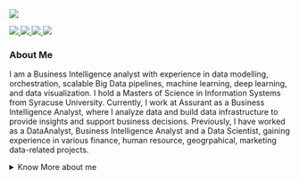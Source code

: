 <div align="left">
  <img src="https://readme-typing-svg.demolab.com?font=Open+Sans&size=25&vCenter=true&color=28F7D9&width=800&lines=Hello,+I'm+Ritik+Dhame!;Welcome+to+my+GitHub+Profile;%23AISystems+%23Neo4J+%23MCP+%23Langchain+%23HuggingFace+%23Weights;%23DataEngineering+%23Hadoop+%23Spark+%23Kafka+%23Snowflake+%23Flink;%23MachineLearning+%23ScikitLearn+%23TensorFlow+%23PyTorch;%23DataAnalysis+%23Pandas+%23NumPy+%23SQL;%23DataVisualization+%23Matplotlib+%23Seaborn+%23Plotly;%23BigData+%23Hadoop+%23Spark+%23Kafka+%23Docker+%23Flink;%23DataProcessing+%23SQL+%23AWS+%23Azure;%23CloudComputing+%23AWS+%23GCP+%23Azure;%23BusinessIntelligence+%23Tableau+%23PowerBI+%23Looker&duration=500&pause=5000">
</div>

<p align="left">
  <a href="mailto:ritikdhame5@gmail.com" target="_blank">
    <img src="https://img.shields.io/badge/Email-ritikdhame5%40gmail.com-%230066D6?style=flat&logo=gmail">
  </a>
  <a href="https://www.linkedin.com/in/ritikdhame/" target="_blank">
    <img src="https://img.shields.io/badge/LinkedIn-ritikdhame-%230066D6?style=flat&logo=linkedin">
  </a>
  <a href="https://public.tableau.com/app/profile/ritik.dhame/vizzes" target="_blank">
    <img src="https://img.shields.io/badge/Tableau-ritik.dhame-%230066D6?style=flat&logo=tableau">
  </a>
  <a href="https://resplendent-biscotti-0290d4.netlify.app/" target="_blank">
    <img src="https://img.shields.io/badge/Request%20Resume-%230066D6?style=flat&logo=file">
  </a>
</p>

### About Me
I am a Business Intelligence analyst with experience in data modelling, orchestration, scalable Big Data pipelines, machine learning, deep learning, and data visualization. I hold a Masters of Science in Information Systems from Syracuse University. Currently, I work at Assurant as a Business Intelligence Analyst, where I analyze data and build data infrastructure to provide insights and support business decisions. Previously, I have worked as a DataAnalyst, Business Intelligence Analyst and a Data Scientist, gaining experience in various finance, human resource, geogrpahical, marketing data-related projects.

<details>
  <summary>Know More about me</summary>
  
  As a passionate hiker, I know the thrill of reaching the summit and gaining a clear perspective of the terrain and landscape around me. Similarly, my love for data analysis and data science stems from the power it holds in providing a clearer picture of complex datasets, unlocking valuable insights that can drive success for organizations across various industries.

  My competency in data processing, building efficient data pipelines, visualization and handling data quality tools such as SQL, Spark, Tableau, and Power BI, Excel, DBT coupled with my experience in programming languages such as R, Python and machine learning libraries like TensorFlow, PySpark have allowed me to provide comprehensive solutions to organizations. My skills in cloud platforms and other tools like AWS, Snowflake, GitHub, Azure, Docker have enabled me to give organizations a complete understanding of their data, building data pipelines, conducting A/B testing, performing time series analysis, forecasting and conducting hypothesis testing to leverage it for their success.

  But my passion for exploration and analysis is never satisfied, and I am constantly seeking new ways to develop my skills and knowledge in this field. I am excited to apply my passion and expertise to a dynamic organization where I can continue to learn and grow while making valuable contributions to the team.
</details>

